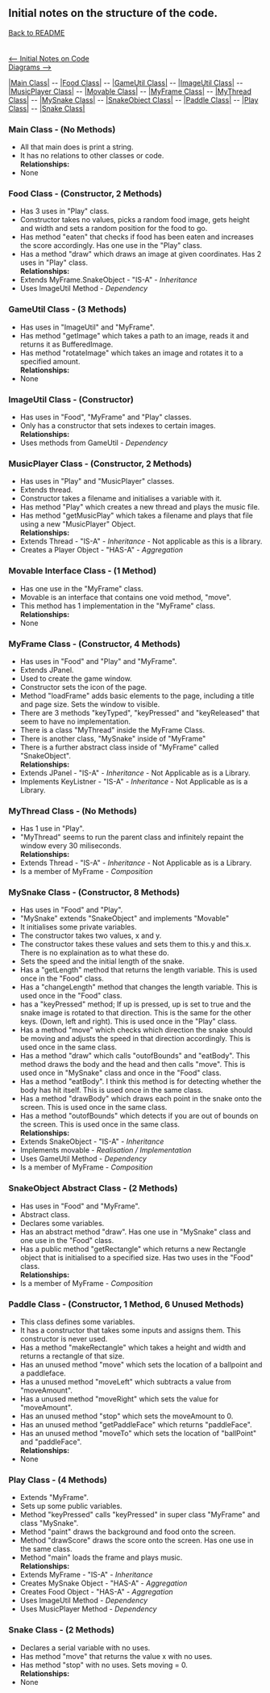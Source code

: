 ## Initial notes on the structure of the code.
[Back to README](../README.md)\
\
\
[<-- Initial Notes on Code](initialNotes.md)\
[Diagrams -->](diagrams.md)

[|Main Class|](#main) -- [|Food Class|](#food) -- [|GameUtil Class|](#gameutil)
 -- [|ImageUtil Class|](#imageutil) -- [|MusicPlayer Class|](#musicplayer) -- [|Movable Class|](#movable)
 -- [|MyFrame Class|](#myframe) -- [|MyThread Class|](#mythread) -- [|MySnake Class|](#mysnake)
 -- [|SnakeObject Class|](#snakeobject) -- [|Paddle Class|](#paddle) -- [|Play Class|](#play)
 -- [|Snake Class|](#snake)

<a name="main"></a>

### Main Class - (No Methods)
- All that main does is print a string.
- It has no relations to other classes or code.\
**Relationships:**
- None

<a name="food"></a>

### Food Class - (Constructor, 2 Methods) 
- Has 3 uses in "Play" class.
- Constructor takes no values, picks a random food image, gets height and width and sets a random position for the food to go.
- Has method "eaten" that checks if food has been eaten and increases the score accordingly. Has one use in the "Play" class.
- Has a method "draw" which draws an image at given coordinates. Has 2 uses in "Play" class.\
**Relationships:**
- Extends MyFrame.SnakeObject - "IS-A" - *Inheritance*
- Uses ImageUtil Method - *Dependency*

<a name="gameutil"></a>

### GameUtil Class - (3 Methods)
- Has uses in "ImageUtil" and "MyFrame".
- Has method "getImage" which takes a path to an image, reads it and returns it as BufferedImage.
- Has method "rotateImage" which takes an image and rotates it to a specified amount.\
**Relationships:**
- None

<a name="imageutil"></a>

### ImageUtil Class - (Constructor)
- Has uses in "Food", "MyFrame" and "Play" classes.
- Only has a constructor that sets indexes to certain images.\
**Relationships:**
- Uses methods from GameUtil - *Dependency*

<a name="musicplayer"></a>

### MusicPlayer Class - (Constructor, 2 Methods)
- Has uses in "Play" and "MusicPlayer" classes.
- Extends thread.
- Constructor takes a filename and initialises a variable with it.
- Has method "Play" which creates a new thread and plays the music file.
- Has method "getMusicPlay" which takes a filename and plays that file using a new "MusicPlayer" Object.\
**Relationships:**
- Extends Thread - "IS-A" - *Inheritance* - Not applicable as this is a library.
- Creates a Player Object - "HAS-A" - *Aggregation*

<a name="movable"></a>

### Movable Interface Class - (1 Method)
- Has one use in the "MyFrame" class.
- Movable is an interface that contains one void method, "move".
- This method has 1 implementation in the "MyFrame" class.\
**Relationships:**
- None

<a name="myframe"></a>

### MyFrame Class - (Constructor, 4 Methods)
- Has uses in "Food" and "Play" and "MyFrame".
- Extends JPanel.
- Used to create the game window.
- Constructor sets the icon of the page.
- Method "loadFrame" adds basic elements to the page, including a title and page size. Sets the window to visible.
- There are 3 methods "keyTyped", "keyPressed" and "keyReleased" that seem to have no implementation.
- There is a class "MyThread" inside the MyFrame Class.
- There is another class, "MySnake" inside of "MyFrame"
- There is a further abstract class inside of "MyFrame" called "SnakeObject".\
**Relationships:**
- Extends JPanel - "IS-A" - *Inheritance* - Not Applicable as is a Library.
- Implements KeyListner - "IS-A" - *Inheritance* - Not Applicable as is a Library.

<a name="mythread"></a>

### MyThread Class - (No Methods)
- Has 1 use in "Play".
- "MyThread" seems to run the parent class and infinitely repaint the window every 30 miliseconds.\
**Relationships:**
- Extends Thread - "IS-A" - *Inheritance* - Not Applicable as is a Library.
- Is a member of MyFrame - *Composition*

<a name="mysnake"></a>

### MySnake Class - (Constructor, 8 Methods)
- Has uses in "Food" and "Play".
- "MySnake" extends "SnakeObject" and implements "Movable"
- It initialises some private variables.
- The constructor takes two values, x and y.
- The constructor takes these values and sets them to this.y and this.x. There is no explaination as to what these do.
- Sets the speed and the initial length of the snake.
- Has a "getLength" method that returns the length variable. This is used once in the "Food" class.
- Has a "changeLength" method that changes the length variable. This is used once in the "Food" class.
- has a "keyPressed" method; If up is pressed, up is set to true and the snake image is rotated to that direction. This is the same for the other keys. (Down, left and right). This is used once in the "Play" class.
- Has a method "move" which checks which direction the snake should be moving and adjusts the speed in that direction accordingly. This is used once in the same class.
- Has a method "draw" which calls "outofBounds" and "eatBody". This method draws the body and the head and then calls "move". This is used once in "MySnake" class and once in the "Food" class.
- Has a method "eatBody". I think this method is for detecting whether the body has hit itself. This is used once in the same class.
- Has a method "drawBody" which draws each point in the snake onto the screen. This is used once in the same class.
- Has a method "outofBounds" which detects if you are out of bounds on the screen. This is used once in the same class.\
**Relationships:**
- Extends SnakeObject - "IS-A" - *Inheritance*
- Implements movable - *Realisation / Implementation*
- Uses GameUtil Method - *Dependency*
- Is a member of MyFrame - *Composition*


<a name="snakeobject"></a>

### SnakeObject Abstract Class - (2 Methods)
- Has uses in "Food" and "MyFrame".
- Abstract class.
- Declares some variables.
- Has an abstract method "draw". Has one use in "MySnake" class and one use in the "Food" class.
- Has a public method "getRectangle" which returns a new Rectangle object that is initialised to a specified size. Has two uses in the "Food" class.\
**Relationships:**
- Is a member of MyFrame - *Composition*
<a name="paddle"></a>

### Paddle Class - (Constructor, 1 Method, 6 Unused Methods)
- This class defines some variables.
- It has a constructor that takes some inputs and assigns them. This constructor is never used.
- Has a method "makeRectangle" which takes a height and width and returns a rectangle of that size.
- Has an unused method "move" which sets the location of a ballpoint and a paddleface.
- Has a unused method "moveLeft" which subtracts a value from "moveAmount".
- Has a unused method "moveRight" which sets the value for "moveAmount".
- Has an unused method "stop" which sets the moveAmount to 0.
- Has an unused method "getPaddleFace" which returns "paddleFace".
- Has an unused method "moveTo" which sets the location of "ballPoint" and "paddleFace".\
**Relationships:**
- None


<a name="play"></a>

### Play Class - (4 Methods)
- Extends "MyFrame".
- Sets up some public variables.
- Method "keyPressed" calls "keyPressed" in super class "MyFrame" and class "MySnake".
- Method "paint" draws the background and food onto the screen.
- Method "drawScore" draws the score onto the screen. Has one use in the same class.
- Method "main" loads the frame and plays music.\
**Relationships:**
- Extends MyFrame - "IS-A" - *Inheritance*
- Creates MySnake Object - "HAS-A" - *Aggregation*
- Creates Food Object - "HAS-A" - *Aggregation* 
- Uses ImageUtil Method - *Dependency*
- Uses MusicPlayer Method - *Dependency*

<a name="snake"></a>

### Snake Class - (2 Methods)
- Declares a serial variable with no uses.
- Has method "move" that returns the value x with no uses.
- Has method "stop" with no uses. Sets moving = 0.\
**Relationships:**
- None
